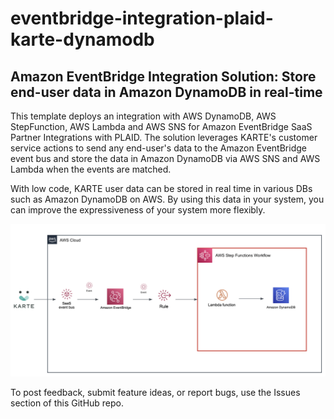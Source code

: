 # eventbridge-integration-plaid-karte-dynamodb
## Amazon EventBridge Integration Solution: Store end-user data in Amazon DynamoDB in real-time 

This template deploys an integration with AWS DynamoDB, AWS StepFunction, AWS Lambda and AWS SNS for Amazon EventBridge SaaS Partner Integrations with PLAID. 
The solution leverages KARTE's customer service actions to send any end-user's data to the Amazon EventBridge event bus and store the data in Amazon DynamoDB via AWS SNS and AWS Lambda when the events are matched.

With low code, KARTE user data can be stored in real time in various DBs such as Amazon DynamoDB on AWS. By using this data in your system, you can improve the expressiveness of your system more flexibly.


![Architecture for EventBridge Integration Solution for Amazon DynamoDB](images/arch-eventbridge-integration-plaid-karte-stepfunction-dynamodb.png)


To post feedback, submit feature ideas, or report bugs, use the Issues section of this GitHub repo.

